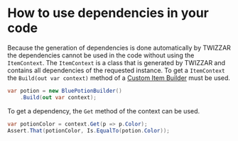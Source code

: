 <script setup lang="ts">

const fixtureUrl = "../api/Twizzar.Fixture/";
const itemContextUrl = `${fixtureUrl}IItemContext-2`;
const buildContextUrl = `${fixtureUrl}IItemBuilder-2/Build`;
const getUrl = `${fixtureUrl}IItemContext-2/Get`;
</script>

# How to use dependencies in your code
Because the generation of dependencies is done automatically by TWIZZAR the dependencies cannot be used in the code without using the <a :href="itemContextUrl">`ItemContext`</a>. The <a :href="itemContextUrl">`ItemContext`</a> is a class that is generated by TWIZZAR and contains all dependencies of the requested instance. To get a <a :href="itemContextUrl">`ItemContext`</a> the <a :href="buildContextUrl">`Build(out var context)`</a> method of a [Custom Item Builder](../key-concepts/item-builder.html#custom-item-builder) must be used.

```c#
var potion = new BluePotionBuilder()
    .Build(out var context);
```

To get a dependency, the <a :href="getUrl">`Get`</a> method of the context can be used.

```csharp
var potionColor = context.Get(p => p.Color);
Assert.That(potionColor, Is.EqualTo(potion.Color));
```
